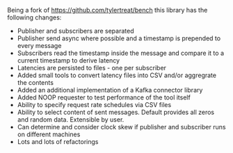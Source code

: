 Being a fork of https://github.com/tylertreat/bench this library has the following changes:
- Publisher and subscribers are separated
- Publisher send async where possible and a timestamp is prepended to every message
- Subscribers read the timestamp inside the message and compare it to a current timestamp to derive latency
- Latencies are persisted to files - one per subscriber
- Added small tools to convert latency files into CSV and/or aggregrate the contents
- Added an additional implementation of a Kafka connector library
- Added NOOP requester to test performance of the tool itself
- Ability to specify request rate schedules via CSV files
- Ability to select content of sent messages. Default provides all zeros and random data. Extensible by user.
- Can determine and consider clock skew if publisher and subscriber runs on different machines
- Lots and lots of refactorings
